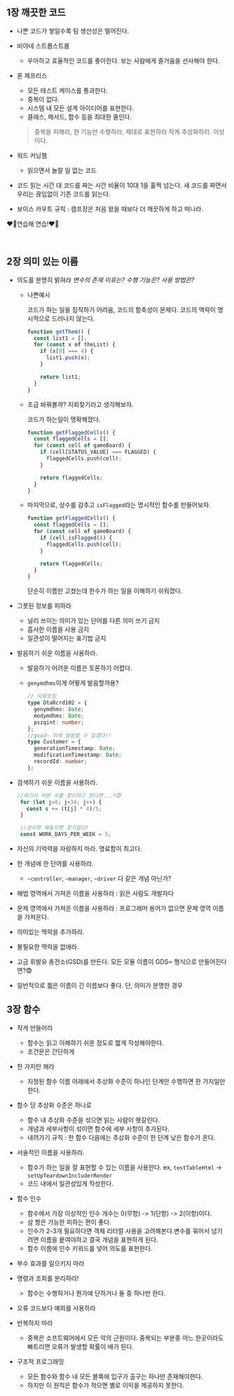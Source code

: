 ## 1장 깨끗한 코드

- 나쁜 코드가 쌓일수록 팀 생산성은 떨어진다.

- 비야네 스트롭스트룹
  - 우아하고 효율적인 코드를 좋아한다.
    보는 사람에게 즐거움을 선사해야 한다.
- 론 제프리스

  - 모든 테스트 케이스를 통과한다.
  - 중복이 없다.
  - 시스템 내 모든 설계 아이디어를 표현한다.
  - 클래스, 메서드, 함수 등을 최대한 줄인다.

  > 중복을 피해라, 한 기능만 수행하라, 제대로 표현하라 작게 추상화하라. 이상이다.

- 워드 커닝햄

  - 읽으면서 놀랄 일 없는 코드

- 코드 읽는 시간 대 코드를 짜는 시간 비율이 10대 1을 훌쩍 넘는다. 새 코드를 짜면서 우리는 끊임없이 기존 코드를 읽는다.

- 보이스 카우트 규칙 : 캠프장은 처음 왔을 때보다 더 깨끗하게 하고 떠나라.

❤️‍🔥연습해 연습!❤️‍🔥

<br />

## 2장 의미 있는 이름

- 의도를 분명히 밝혀라 _변수의 존재 이유는? 수행 기능은? 사용 방법은?_

  - 나쁜예시

    코드가 하는 일을 짐작하기 어려움, 코드의 함축성이 문제다.
    코드의 맥락이 명시적으로 드러나지 않는다.

    ```javascript
    function getThem() {
      const list1 = [];
      for (const x of theList) {
        if (x[0] === 4) {
          list1.push(x);
        }

        return list1;
      }
    }
    ```

  - 조금 바꿔볼까? 지뢰찾기라고 생각해보자.

    코드가 하는일이 명확해졌다.

    ```javascript
    function getFlaggedCells() {
      const flaggedCells = [];
      for (const cell of gameBoard) {
        if (cell[STATUS_VALUE] === FLAGGED) {
          flaggedCells.push(cell);
        }

        return flaggedCells;
      }
    }
    ```

  - 마지막으로, 상수를 감추고 `isFlagged`라는 명시적인 함수를 만들어보자.

    ```javascript
    function getFlaggedCells() {
      const flaggedCells = [];
      for (const cell of gameBoard) {
        if (cell.isFlagged()) {
          flaggedCells.push(cell);
        }

        return flaggedCells;
      }
    }
    ```

    단순히 이름만 고쳤는데 한수가 하는 일을 이해하기 쉬워졌다.

- 그릇된 정보를 피하라

  - 널리 쓰이는 의미가 있는 단어를 다른 의미 쓰기 금지
  - 흠사한 이름을 사용 금지
  - 일관성이 떨어지는 표기법 금지

- 발음하기 쉬운 이름을 사용하라.

  - 발음하기 어려운 이름은 토론하기 어렵다.
  - `genymdhms`이게 어떻게 발음할까용?

    ```typescript
    // 띠용또잉
    type DtaRcrd102 = {
      genymdhms: Date;
      modymdhms: Date;
      pszqint: number;
    };
    //good~ 이제 발음할 수 있겠다!!
    type Customer = {
      generationTimestamp: Date;
      modificationTimestamp: Date;
      recordId: number;
    };
    ```

- 검색하기 쉬운 이름을 사용하라.

  ```javascript
  //여기서 어떤 수를 찾으려고 한다면...?😨
   for (let j=0; j<34; j++) {
     const s += (t[j] * 4)/5;
   }

   //상수화 해놓으면 찾기쉽다!
   const WORK_DAYS_PER_WEEK = 5;
  ```

- 자신의 기억력을 자랑하지 마라. 명료함이 최고다.
- 한 개념에 한 단어를 사용하라.
  - `~controller`, `~manager`, `~driver` 다 같은 개념 아닌가?
- 해법 영역에서 가져온 이름을 사용하라 : 읽은 사람도 개발자다
- 문제 영역에서 가져온 이름을 사용하라 : 프로그래머 용어가 없으면 문제 영역 이름을 가져온다.
- 의미있는 맥락을 추가하라.
- 불필요한 맥락을 없애라.
- 고금 휘발유 충전소(GSD)를 만든다. 모든 모듈 이름이 GDS~ 형식으로 만들어진다면?😨
- 일반적으로 찖은 이름이 긴 이름보다 좋다. 단, 의미가 분명한 경우

## 3장 함수

- 작게 만들어라

  - 함수는 읽고 이해하기 쉬운 정도로 짧게 작성해야한다.
  - 조건문은 간단하게

- 한 가지만 해라
  - 지정된 함수 이름 아래에서 추상화 수준이 하나인 단계만 수행하면 한 가지일만 한다.
- 함수 당 추상화 수준은 하나로

  - 함수 내 추상화 수준을 섞으면 읽는 사람이 헷갈린다.
  - 개념과 세부사항이 섞이면 함수에 세부 사항이 추가된다.
  - 내려가기 규칙 : 한 함수 다음에는 추상화 수준이 한 단계 낮은 함수가 온다.

- 서술적인 이름을 사용하라.

  - 함수가 하는 일을 잘 표현할 수 있는 이름을 사용한다.
    ex, `testTableHtml` -> `setUpTeardownIncluderRender`
  - 코드 내에서 일관성있게 작성한다.

- 함수 인수

  - 함수에서 가장 이상적인 인수 개수는 0(무항) -> 1(단항) -> 2(이항)이다.
  - 삼 항은 가능한 피하는 편이 좋다.
  - 인수가 2-3개 필요하다면 객체 리터럴 사용을 고려해본다.변수를 묶어서 넘기려면 이름을 뭍여야하고 결국 개념을 표현하게 된다.
  - 함수 이름에 인수 키워드를 넣어 의도를 표현한다.

- 부수 효과를 일으키지 마라
- 명령과 조회를 분리하라!
  - 함수는 수행하거나 뭔가에 단하거나 둘 중 하나만 한다.
- 오류 코드보다 예외를 사용하라
- 반복하지 마라
  - 중복은 소프트웨어에서 모든 악의 근원이다. 중복되는 부분중 어느 한곳이라도 빠트리면 오류가 발생할 확률이 배가 된다.
- 구조적 프로그래밍
  - 모든 함수와 함수 내 모든 블록에 입구가 출구는 하나만 존재해야한다.
  - 하지만 이 원칙은 함수가 작으면 별로 이익을 제공하지 못한다.
